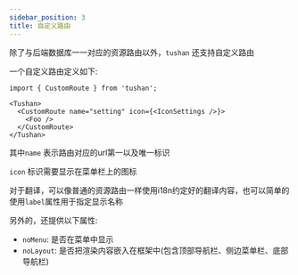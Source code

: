 ```yaml
---
sidebar_position: 3
title: 自定义路由
---
```


除了与后端数据库一一对应的资源路由以外，`tushan` 还支持自定义路由

一个自定义路由定义如下:

```tsx
import { CustomRoute } from 'tushan';
```

```tsx
<Tushan>
  <CustomRoute name="setting" icon={<IconSettings />}>
    <Foo />
  </CustomRoute>
</Tushan>
```

其中`name` 表示路由对应的url第一以及唯一标识

`icon` 标识需要显示在菜单栏上的图标

对于翻译，可以像普通的资源路由一样使用i18n约定好的翻译内容，也可以简单的使用`label`属性用于指定显示名称

另外的，还提供以下属性:

- `noMenu`: 是否在菜单中显示
- `noLayout`: 是否把渲染内容嵌入在框架中(包含顶部导航栏、侧边菜单栏、底部导航栏)
